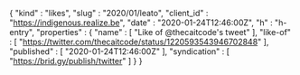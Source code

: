 {
  "kind" : "likes",
  "slug" : "2020/01/leato",
  "client_id" : "https://indigenous.realize.be",
  "date" : "2020-01-24T12:46:00Z",
  "h" : "h-entry",
  "properties" : {
    "name" : [ "Like of @thecaitcode's tweet" ],
    "like-of" : [ "https://twitter.com/thecaitcode/status/1220593543946702848" ],
    "published" : [ "2020-01-24T12:46:00Z" ],
    "syndication" : [ "https://brid.gy/publish/twitter" ]
  }
}
